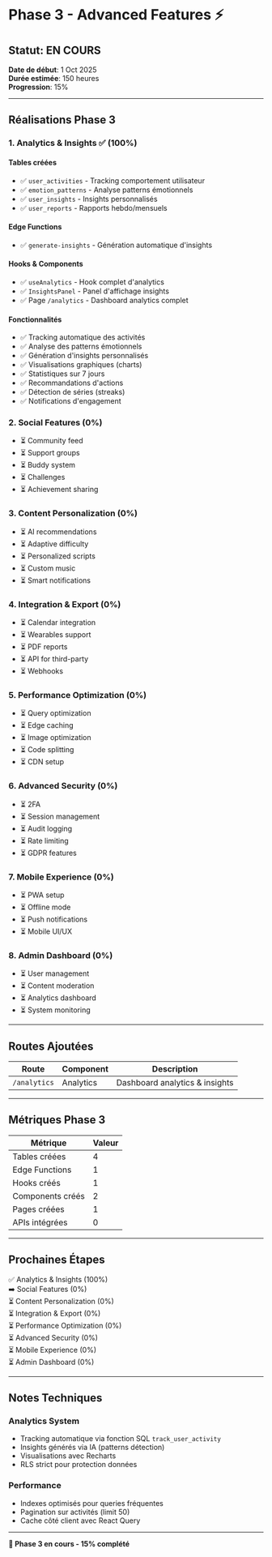 # Phase 3 - Advanced Features ⚡

## Statut: EN COURS

**Date de début**: 1 Oct 2025  
**Durée estimée**: 150 heures  
**Progression**: 15%

---

## Réalisations Phase 3

### 1. Analytics & Insights ✅ (100%)

#### Tables créées
- ✅ `user_activities` - Tracking comportement utilisateur
- ✅ `emotion_patterns` - Analyse patterns émotionnels
- ✅ `user_insights` - Insights personnalisés
- ✅ `user_reports` - Rapports hebdo/mensuels

#### Edge Functions
- ✅ `generate-insights` - Génération automatique d'insights

#### Hooks & Components
- ✅ `useAnalytics` - Hook complet d'analytics
- ✅ `InsightsPanel` - Panel d'affichage insights
- ✅ Page `/analytics` - Dashboard analytics complet

#### Fonctionnalités
- ✅ Tracking automatique des activités
- ✅ Analyse des patterns émotionnels
- ✅ Génération d'insights personnalisés
- ✅ Visualisations graphiques (charts)
- ✅ Statistiques sur 7 jours
- ✅ Recommandations d'actions
- ✅ Détection de séries (streaks)
- ✅ Notifications d'engagement

### 2. Social Features (0%)
- ⏳ Community feed
- ⏳ Support groups
- ⏳ Buddy system
- ⏳ Challenges
- ⏳ Achievement sharing

### 3. Content Personalization (0%)
- ⏳ AI recommendations
- ⏳ Adaptive difficulty
- ⏳ Personalized scripts
- ⏳ Custom music
- ⏳ Smart notifications

### 4. Integration & Export (0%)
- ⏳ Calendar integration
- ⏳ Wearables support
- ⏳ PDF reports
- ⏳ API for third-party
- ⏳ Webhooks

### 5. Performance Optimization (0%)
- ⏳ Query optimization
- ⏳ Edge caching
- ⏳ Image optimization
- ⏳ Code splitting
- ⏳ CDN setup

### 6. Advanced Security (0%)
- ⏳ 2FA
- ⏳ Session management
- ⏳ Audit logging
- ⏳ Rate limiting
- ⏳ GDPR features

### 7. Mobile Experience (0%)
- ⏳ PWA setup
- ⏳ Offline mode
- ⏳ Push notifications
- ⏳ Mobile UI/UX

### 8. Admin Dashboard (0%)
- ⏳ User management
- ⏳ Content moderation
- ⏳ Analytics dashboard
- ⏳ System monitoring

---

## Routes Ajoutées

| Route | Component | Description |
|-------|-----------|-------------|
| `/analytics` | Analytics | Dashboard analytics & insights |

---

## Métriques Phase 3

| Métrique | Valeur |
|----------|--------|
| Tables créées | 4 |
| Edge Functions | 1 |
| Hooks créés | 1 |
| Components créés | 2 |
| Pages créées | 1 |
| APIs intégrées | 0 |

---

## Prochaines Étapes

✅ Analytics & Insights (100%)  
➡️ Social Features (0%)  
⏳ Content Personalization (0%)  
⏳ Integration & Export (0%)  
⏳ Performance Optimization (0%)  
⏳ Advanced Security (0%)  
⏳ Mobile Experience (0%)  
⏳ Admin Dashboard (0%)

---

## Notes Techniques

### Analytics System
- Tracking automatique via fonction SQL `track_user_activity`
- Insights générés via IA (patterns détection)
- Visualisations avec Recharts
- RLS strict pour protection données

### Performance
- Indexes optimisés pour queries fréquentes
- Pagination sur activités (limit 50)
- Cache côté client avec React Query

---

**🎯 Phase 3 en cours - 15% complété**
